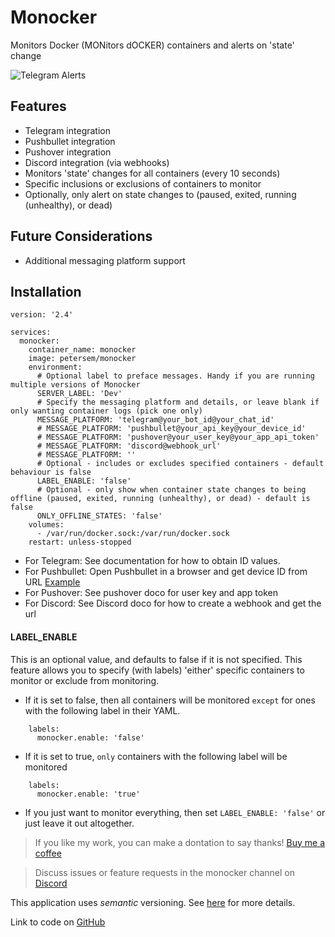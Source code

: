 # Monocker
Monitors Docker (MONitors dOCKER) containers and alerts on 'state' change

![Telegram Alerts](https://raw.githubusercontent.com/petersem/monocker/master/doco/telegram.PNG)

## Features
- Telegram integration
- Pushbullet integration
- Pushover integration
- Discord integration (via webhooks)
- Monitors 'state' changes for all containers (every 10 seconds)
- Specific inclusions or exclusions of containers to monitor
- Optionally, only alert on state changes to (paused, exited, running (unhealthy), or dead)

## Future Considerations
- Additional messaging platform support

## Installation
```ya
version: '2.4'

services:
  monocker:
    container_name: monocker
    image: petersem/monocker
    environment:
      # Optional label to preface messages. Handy if you are running multiple versions of Monocker
      SERVER_LABEL: 'Dev'
      # Specify the messaging platform and details, or leave blank if only wanting container logs (pick one only)
      MESSAGE_PLATFORM: 'telegram@your_bot_id@your_chat_id'
      # MESSAGE_PLATFORM: 'pushbullet@your_api_key@your_device_id'
      # MESSAGE_PLATFORM: 'pushover@your_user_key@your_app_api_token'
      # MESSAGE_PLATFORM: 'discord@webhook_url'
      # MESSAGE_PLATFORM: ''
      # Optional - includes or excludes specified containers - default behaviour is false
      LABEL_ENABLE: 'false'
      # Optional - only show when container state changes to being offline (paused, exited, running (unhealthy), or dead) - default is false
      ONLY_OFFLINE_STATES: 'false'
    volumes:
      - /var/run/docker.sock:/var/run/docker.sock
    restart: unless-stopped
```
- For Telegram: See documentation for how to obtain ID values. 
- For Pushbullet: Open Pushbullet in a browser and get device ID from URL [Example](https://raw.githubusercontent.com/petersem/monocker/master/doco/pbdeviceid.PNG)
- For Pushover: See pushover doco for user key and app token
- For Discord: See Discord doco for how to create a webhook and get the url

#### LABEL_ENABLE
This is an optional value, and defaults to false if it is not specified. This feature allows you to specify (with labels) 'either' specific containers to monitor or exclude from monitoring. 
- If it is set to false, then all containers will be monitored `except` for ones with the following label in their YAML.
```ya
    labels:
      monocker.enable: 'false'
```
- If it is set to true, `only` containers with the following label will be monitored
```ya
    labels:
      monocker.enable: 'true'
```
- If you just want to monitor everything, then set `LABEL_ENABLE: 'false'` or just leave it out altogether.


> If you like my work, you can make a dontation to say thanks! [Buy me a coffee](https://www.paypal.com/paypalme/thanksmp)


> Discuss issues or feature requests in the monocker channel on [Discord](https://discord.gg/NcKJTKN9yP)

This application uses *semantic* versioning. See [here](https://semver.org/) for more details. 

Link to code on [GitHub](https://github.com/petersem/monocker)